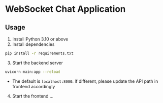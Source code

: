 # WebSocket Chat Application

## Usage

1. Install Python 3.10 or above
2. Install dependencies

```bash
pip install -r requirements.txt
```

3. Start the backend server

```bash
uvicorn main:app --reload
```
- The default is `localhost:8000`. If different, please update the API path in frontend accordingly

4. Start the frontend
...